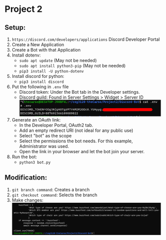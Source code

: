 # Project 2

## Setup:
  1. `https://discord.com/developers/applications` Discord Developer Portal
  2. Create a New Application
  3. Create a Bot with that Application
  4. Install dotenv:
        - `sudo apt update` (May not be needed)
        - `sudo apt install python3-pip` (May not be needed)
        - `pip3 install -U python-dotenv`
  5. Install discord for python:
        - `pip3 install discord`
  6. Put the following in `.env` file 
        - Discord token: Under the Bot tab in the Developer settings.
        - Discord guild: Found in Server Settings > Widget > Server ID  
        ![.env contents](env.png)
  7. Generate an OAuth link:
        - In the Developer Portal, OAuth2 tab.
        - Add an empty redirect URI (not ideal for any public use)
        - Select "bot" as the scope
        - Select the permissions the bot needs. For this example, Administrator was used.
        - Open the link in your browser and let the bot join your server.
  8. Run the bot:
        - `python3 bot.py`

## Modification:
  1. `git branch command`: Creates a branch
  2. `git checkout command`: Selects the branch
  3. Make changes: 
       ![Bot changes](bot-changes.png)
